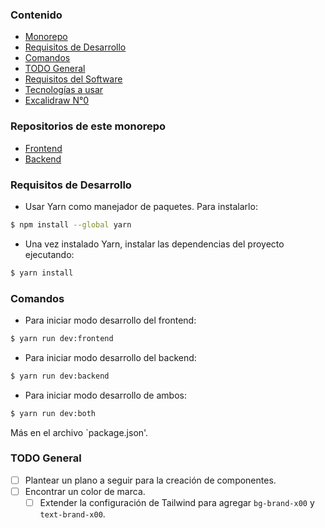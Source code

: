 ### Contenido
- [Monorepo](#monorepo)
- [Requisitos de Desarrollo](#requisitos-de-desarrollo)
- [Comandos](#comandos)
- [TODO General](#todo-general)
- [Requisitos del Software](/docs/requisitos.md)
- [Tecnologías a usar](/docs/tecnologias.md)
- [Excalidraw N°0](https://excalidraw.com/#room=84e65bdb1577a535bb30,xWDpxkdJ0b9A-yiQH3D1zQ)

### Repositorios de este monorepo 
- [Frontend](/frontend/readme.md)
- [Backend](/backend/readme.md)

### Requisitos de Desarrollo
- Usar Yarn como manejador de paquetes. Para instalarlo:
```bash
$ npm install --global yarn
```
- Una vez instalado Yarn, instalar las dependencias del proyecto ejecutando:
```bash
$ yarn install
```

### Comandos
- Para iniciar modo desarrollo del frontend:
```bash
$ yarn run dev:frontend
```
- Para iniciar modo desarrollo del backend:
```bash
$ yarn run dev:backend
```
- Para iniciar modo desarrollo de ambos:
```bash
$ yarn run dev:both
```
Más en el archivo `package.json'.

### TODO General
- [ ] Plantear un plano a seguir para la creación de componentes.
- [ ] Encontrar un color de marca.
    - [ ] Extender la configuración de Tailwind para agregar `bg-brand-x00` y `text-brand-x00`.
